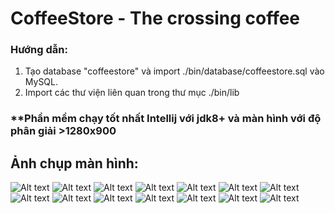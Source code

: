 # CoffeeStore - The crossing coffee
### Hướng dẫn:
1) Tạo database "coffeestore" và import ./bin/database/coffeestore.sql vào MySQL.
2) Import các thư viện liên quan trong thư mục ./bin/lib
### **Phần mềm chạy tốt nhất Intellij với jdk8+ và màn hình với độ phân giải >1280x900
## Ảnh chụp màn hình:
![Alt text](screenshots/login.PNG?raw=true "Đăng nhập")
![Alt text](screenshots/tk.PNG?raw=true "Thống kê")
![Alt text](screenshots/excel.PNG?raw=true "Xuất/nhập dữ liệu")
![Alt text](screenshots/ls.PNG?raw=true "Lịch sử")
![Alt text](screenshots/timkiem.PNG?raw=true "Tìm kiếm nâng cao")
![Alt text](screenshots/qlhd.PNG?raw=true "Quản lý hóa đơn")
![Alt text](screenshots/qlpq.PNG?raw=true "Quản lý phân quyền")
![Alt text](screenshots/qlkh.PNG?raw=true "Quản lý khách hàng")
![Alt text](screenshots/qlsp.PNG?raw=true "Quản lý sản phẩm")
![Alt text](screenshots/qlkm.PNG?raw=true "Quản lý khuyến mãi")
![Alt text](screenshots/qlncc.PNG?raw=true "Quản lý nhà cung cấp")
![Alt text](screenshots/qlnv.PNG?raw=true "Quản lý nhân viên")
![Alt text](screenshots/qlpn.PNG?raw=true "Quản lý phiếu nhập")
![Alt text](screenshots/setting.PNG?raw=true "Cài đặt mở rộng")


